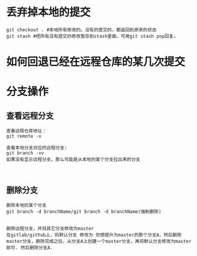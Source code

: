 # 丢弃掉本地的提交
```
git checkout . #本地所有修改的。没有的提交的，都返回到原来的状态
git stash #把所有没有提交的修改暂存到stash里面。可用git stash pop回复。
```


# 如何回退已经在远程仓库的某几次提交


# 分支操作
## 查看远程分支
```
查看远程仓库地址：
git remote -v

查看本地分支对应的远程分支:
git branch -vv
如果没有显示远程分支，那么可能是从本地的某个分支拉出来的分支



```

## 删除分支
```
删除本地的某个分支
git branch -d branchName/git branch -d branchName(强制删除)


删除远程分支，并将其它分支修改为master
在gitlab/github上，将默认分支 修改为 你想提升为master的那个分支A，然后删除master分支，删除完成之后，从分支A上创建一个master分支，再将默认分支修改为master即可. 然后删除分支A.

```
